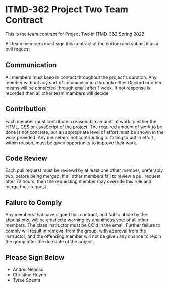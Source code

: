 # ITMD-362 Project Two Team Contract

This is the team contract for Project Two in ITMD-362 Spring 2022. 

All team members must sign this contract at the bottom and submit it as a pull request

## Communication
All members must keep in contact throughout the project's duration. 
Any member without any sort of communication through either Discord or other means will be contacted through email after 1 week.
If not response is recorded then all other team members will decide 

## Contribution
Each member must contribute a reasonable amount of work to either the HTML, CSS or JavaScript of the project.
The required amount of work to be done is not concrete, but an appropriate level of effort must be shown in the work provided.
Any memebers not contributing or failing to put in effort, within reason, must be given opportunity to improve their work.

## Code Review
Each pull request must be reviewd by at least one other member, preferably two, before being merged.
If all other members fail to review a pull request after 72 hours, then the requesting member may override this rule and merge their request.

## Failure to Comply
Any members that have signed this contract, and fail to abide by the stipulations, will be emailed a warning by unanimous vote of all other members. The class instructor must be CC'd in the email.
Further failure to comply will result in removal from the group, with approval from the instructor, and the offending member will not be given any chance to rejoin the group after the due date of the project.

## Please Sign Below
- Andrei Neacsu
- Christine Huynh
- Tyree Spears
